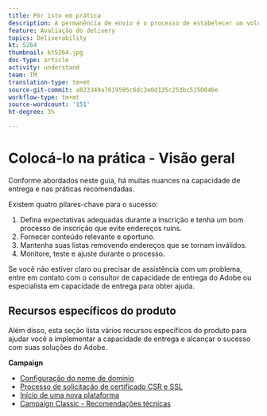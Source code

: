 ```yaml
---
title: Pôr isto em prática
description: A permanência de envio é o processo de estabelecer um volume de envio e uma estratégia consistentes para manter a reputação de ISP.
feature: Avaliação do delivery
topics: Deliverability
kt: 5264
thumbnail: kt5264.jpg
doc-type: article
activity: understand
team: TM
translation-type: tm+mt
source-git-commit: a823349a7619595c6dc3e0d135c253bc5150046e
workflow-type: tm+mt
source-wordcount: '151'
ht-degree: 3%

---
```



# Colocá-lo na prática - Visão geral

Conforme abordados neste guia, há muitas nuances na capacidade de entrega e nas práticas recomendadas.

Existem quatro pilares-chave para o sucesso:

1. Defina expectativas adequadas durante a inscrição e tenha um bom processo de inscrição que evite endereços ruins.
2. Fornecer conteúdo relevante e oportuno.
3. Mantenha suas listas removendo endereços que se tornam inválidos.
4. Monitore, teste e ajuste durante o processo.

Se você não estiver claro ou precisar de assistência com um problema, entre em contato com o consultor de capacidade de entrega do Adobe ou especialista em capacidade de entrega para obter ajuda.

## Recursos específicos do produto

Além disso, esta seção lista vários recursos específicos do produto para ajudar você a implementar a capacidade de entrega e alcançar o sucesso com suas soluções do Adobe.

**Campaign**

* [Configuração do nome de domínio](/help/putting-it-in-practice/ac-domain-name-setup.md)
* [Processo de solicitação de certificado CSR e SSL](/help/putting-it-in-practice/ac-ssl-certificate-request.md)
* [Início de uma nova plataforma](/help/putting-it-in-practice/ac-starting-new-platform.md)
* [Campaign Classic - Recomendações técnicas](/help/putting-it-in-practice/acc-technical-recommendations.md)
